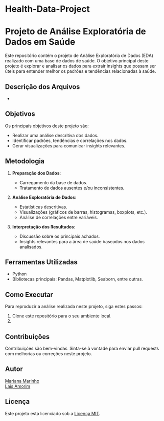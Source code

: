 # Health-Data-Project

# Projeto de Análise Exploratória de Dados em Saúde

Este repositório contém o projeto de Análise Exploratória de Dados (EDA) realizado com uma base de dados de saúde. O objetivo principal deste projeto é explorar e analisar os dados para extrair insights que possam ser úteis para entender melhor os padrões e tendências relacionadas à saúde.

## Descrição dos Arquivos

-

## Objetivos

Os principais objetivos deste projeto são:

- Realizar uma análise descritiva dos dados.
- Identificar padrões, tendências e correlações nos dados.
- Gerar visualizações para comunicar insights relevantes.

## Metodologia

1. **Preparação dos Dados**:
   - Carregamento da base de dados.
   - Tratamento de dados ausentes e/ou inconsistentes.

2. **Análise Exploratória de Dados**:
   - Estatísticas descritivas.
   - Visualizações (gráficos de barras, histogramas, boxplots, etc.).
   - Análise de correlações entre variáveis.

3. **Interpretação dos Resultados**:
   - Discussão sobre os principais achados.
   - Insights relevantes para a área de saúde baseados nos dados analisados.

## Ferramentas Utilizadas

- Python
- Bibliotecas principais: Pandas, Matplotlib, Seaborn, entre outras.

## Como Executar

Para reproduzir a análise realizada neste projeto, siga estes passos:

1. Clone este repositório para o seu ambiente local.
2. 

## Contribuições

Contribuições são bem-vindas. Sinta-se à vontade para enviar pull requests com melhorias ou correções neste projeto.

## Autor

[Mariana Marinho](https://github.com/Mariana-Marinho) <br>
[Laís Amorim](https://github.com/laisorim5)

## Licença

Este projeto está licenciado sob a [Licença MIT](LICENSE).
